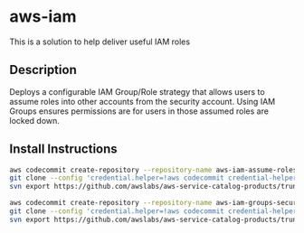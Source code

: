 # aws-iam
This is a solution to help deliver useful IAM roles

## Description
Deploys a configurable IAM Group/Role strategy that allows users to assume roles into other accounts from the security account. 
Using IAM Groups ensures permissions are for users in those assumed roles are locked down.

## Install Instructions

```bash
aws codecommit create-repository --repository-name aws-iam-assume-roles-spoke
git clone --config 'credential.helper=!aws codecommit credential-helper $@' --config 'credential.UseHttpPath=true' https://git-codecommit.eu-west-1.amazonaws.com/v1/repos/aws-iam-assume-roles-spoke
svn export https://github.com/awslabs/aws-service-catalog-products/trunk/aws-iam/assume-roles-spoke/v1 aws-iam-assume-roles-spoke --force

aws codecommit create-repository --repository-name aws-iam-groups-security-account
git clone --config 'credential.helper=!aws codecommit credential-helper $@' --config 'credential.UseHttpPath=true' https://git-codecommit.eu-west-1.amazonaws.com/v1/repos/aws-iam-groups-security-account
svn export https://github.com/awslabs/aws-service-catalog-products/trunk/aws-iam/groups-security-account/v1 aws-iam-groups-security-account --force
```

